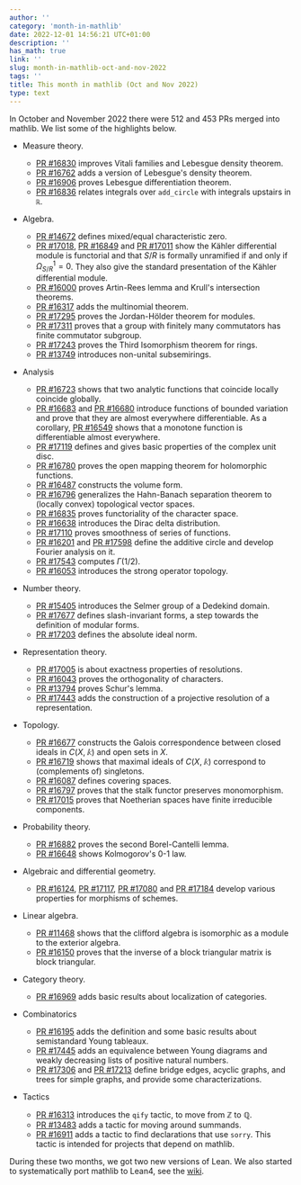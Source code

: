 ```yaml
---
author: ''
category: 'month-in-mathlib'
date: 2022-12-01 14:56:21 UTC+01:00
description: ''
has_math: true
link: ''
slug: month-in-mathlib-oct-and-nov-2022
tags: ''
title: This month in mathlib (Oct and Nov 2022)
type: text
---
```

In October and November 2022 there were 512 and 453 PRs merged into mathlib. We list some of the highlights below.

* Measure theory.
    - [PR #16830](https://github.com/leanprover-community/mathlib/pull/16830) improves Vitali families and Lebesgue density theorem.
    - [PR #16762](https://github.com/leanprover-community/mathlib/pull/16762) adds a version of Lebesgue's density theorem.
    - [PR #16906](https://github.com/leanprover-community/mathlib/pull/16906) proves Lebesgue differentiation theorem.
    - [PR #16836](https://github.com/leanprover-community/mathlib/pull/16836) relates integrals over `add_circle` with integrals upstairs in `ℝ`.

* Algebra.
    - [PR #14672](https://github.com/leanprover-community/mathlib/pull/14672) defines mixed/equal characteristic zero.
    - [PR #17018](https://github.com/leanprover-community/mathlib/pull/17018), [PR #16849](https://github.com/leanprover-community/mathlib/pull/16849) and [PR #17011](https://github.com/leanprover-community/mathlib/pull/17011) show the Kähler differential module is functorial and that $S/R$ is formally unramified if and only if $\Omega^1_{S/R} = 0$. They also give the standard presentation of the Kähler differential module.
    - [PR #16000](https://github.com/leanprover-community/mathlib/pull/16000) proves Artin-Rees lemma and Krull's intersection theorems.
    - [PR #16317](https://github.com/leanprover-community/mathlib/pull/16317) adds the multinomial theorem.
    - [PR #17295](https://github.com/leanprover-community/mathlib/pull/17295) proves the Jordan-Hölder theorem for modules.
    - [PR #17311](https://github.com/leanprover-community/mathlib/pull/17311) proves that a group with finitely many commutators has finite commutator subgroup.
    - [PR #17243](https://github.com/leanprover-community/mathlib/pull/17243) proves the Third Isomorphism theorem for rings.
    - [PR #13749](https://github.com/leanprover-community/mathlib/pull/13749) introduces non-unital subsemirings.

* Analysis
    - [PR #16723](https://github.com/leanprover-community/mathlib/pull/16723) shows that two analytic functions that coincide locally coincide globally.
    - [PR #16683](https://github.com/leanprover-community/mathlib/pull/16683) and [PR #16680](https://github.com/leanprover-community/mathlib/pull/16680) introduce functions of bounded variation and prove that they are almost everywhere differentiable. As a corollary, [PR #16549](https://github.com/leanprover-community/mathlib/pull/16549) shows that a monotone function is differentiable almost everywhere.
    - [PR #17119](https://github.com/leanprover-community/mathlib/pull/17119) defines and gives basic properties of the complex unit disc.
    - [PR #16780](https://github.com/leanprover-community/mathlib/pull/16780) proves the open mapping theorem for holomorphic functions.
    - [PR #16487](https://github.com/leanprover-community/mathlib/pull/16487) constructs the volume form.
    - [PR #16796](https://github.com/leanprover-community/mathlib/pull/16796) generalizes the Hahn-Banach separation theorem to (locally convex) topological vector spaces.
    - [PR #16835](https://github.com/leanprover-community/mathlib/pull/16835) proves functoriality of the character space.
    - [PR #16638](https://github.com/leanprover-community/mathlib/pull/16638) introduces the Dirac delta distribution.
    - [PR #17110](https://github.com/leanprover-community/mathlib/pull/17110) proves smoothness of series of functions.
    - [PR #16201](https://github.com/leanprover-community/mathlib/pull/16201) and [PR #17598](https://github.com/leanprover-community/mathlib/pull/17598) define the additive circle and develop Fourier analysis on it.
    - [PR #17543](https://github.com/leanprover-community/mathlib/pull/17543) computes $\Gamma(1/2)$.
    - [PR #16053](https://github.com/leanprover-community/mathlib/pull/16053) introduces the strong operator topology.

* Number theory.
    - [PR #15405](https://github.com/leanprover-community/mathlib/pull/15405) introduces the Selmer group of a Dedekind domain.
    - [PR #17677](https://github.com/leanprover-community/mathlib/pull/17677) defines slash-invariant forms, a step towards the definition of modular forms.
    - [PR #17203](https://github.com/leanprover-community/mathlib/pull/17203) defines the absolute ideal norm.

* Representation theory.
    - [PR #17005](https://github.com/leanprover-community/mathlib/pull/17005) is about exactness properties of resolutions.
    - [PR #16043](https://github.com/leanprover-community/mathlib/pull/16043) proves the orthogonality of characters.
    - [PR #13794](https://github.com/leanprover-community/mathlib/pull/13794) proves Schur's lemma.
    - [PR #17443](https://github.com/leanprover-community/mathlib/pull/17443) adds the construction of a projective resolution of a representation.

* Topology.
    - [PR #16677](https://github.com/leanprover-community/mathlib/pull/16677) constructs the Galois correspondence between closed ideals in $C(X, 𝕜)$ and open sets in $X$.
    - [PR #16719](https://github.com/leanprover-community/mathlib/pull/16719) shows that maximal ideals of $C(X, 𝕜)$ correspond to (complements of) singletons.
    - [PR #16087](https://github.com/leanprover-community/mathlib/pull/16087) defines covering spaces.
    - [PR #16797](https://github.com/leanprover-community/mathlib/pull/16797) proves that the stalk functor preserves monomorphism.
    - [PR #17015](https://github.com/leanprover-community/mathlib/pull/17015) proves that Noetherian spaces have finite irreducible components.

* Probability theory.
    - [PR #16882](https://github.com/leanprover-community/mathlib/pull/16882) proves the second Borel-Cantelli lemma.
    - [PR #16648](https://github.com/leanprover-community/mathlib/pull/16648) shows Kolmogorov's 0-1 law.

* Algebraic and differential geometry.
    - [PR #16124](https://github.com/leanprover-community/mathlib/pull/16124), [PR #17117](https://github.com/leanprover-community/mathlib/pull/17117), [PR #17080](https://github.com/leanprover-community/mathlib/pull/17080) and [PR #17184](https://github.com/leanprover-community/mathlib/pull/17184) develop various properties for morphisms of schemes.

* Linear algebra.
    - [PR #11468](https://github.com/leanprover-community/mathlib/pull/11468) shows that the clifford algebra is isomorphic as a module to the exterior algebra.
    - [PR #16150](https://github.com/leanprover-community/mathlib/pull/16150) proves that the inverse of a block triangular matrix is block triangular.

* Category theory.
    - [PR #16969](https://github.com/leanprover-community/mathlib/pull/16969) adds basic results about localization of categories.

* Combinatorics
    - [PR #16195](https://github.com/leanprover-community/mathlib/pull/16195) adds the definition and some basic results about semistandard Young tableaux.
    - [PR #17445](https://github.com/leanprover-community/mathlib/pull/17445) adds an equivalence between Young diagrams and weakly decreasing lists of positive natural numbers.
    - [PR #17306](https://github.com/leanprover-community/mathlib/pull/17306) and [PR #17213](https://github.com/leanprover-community/mathlib/pull/17213) define bridge edges, acyclic graphs, and trees for simple graphs, and provide some characterizations. 

* Tactics
    - [PR #16313](https://github.com/leanprover-community/mathlib/pull/16313) introduces the `qify` tactic, to move from $\mathbb{Z}$ to $\mathbb{Q}$.
    - [PR #13483](https://github.com/leanprover-community/mathlib/pull/13483) adds a tactic for moving around summands.
    - [PR #16911](https://github.com/leanprover-community/mathlib/pull/16911) adds a tactic to find declarations that use `sorry`. This tactic is intended for projects that depend on mathlib.


During these two months, we got two new versions of Lean. We also started to systematically port mathlib to Lean4, see the [wiki](https://github.com/leanprover-community/mathlib4/wiki).

